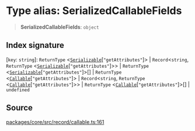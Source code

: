 # Type alias: SerializedCallableFields

> **SerializedCallableFields**: `object`

## Index signature

 \[`key`: `string`\]: `ReturnType` \<[`Serializable`](../../../load/serializable/classes/Serializable.md)\[`"getAttributes"`\]\> \| `Record`\<`string`, `ReturnType` \<[`Serializable`](../../../load/serializable/classes/Serializable.md)\[`"getAttributes"`\]\>\> \| `ReturnType` \<[`Serializable`](../../../load/serializable/classes/Serializable.md)\[`"getAttributes"`\]\>[] \| `ReturnType` \<[`Callable`](../classes/Callable.md)\[`"getAttributes"`\]\> \| `Record`\<`string`, `ReturnType` \<[`Callable`](../classes/Callable.md)\[`"getAttributes"`\]\>\> \| `ReturnType` \<[`Callable`](../classes/Callable.md)\[`"getAttributes"`\]\>[] \| `undefined`

## Source

[packages/core/src/record/callable.ts:161](https://github.com/VictorS67/encre/blob/c09849eb59af073bf23be826a912f2ba4f635f93/packages/core/src/record/callable.ts#L161)
